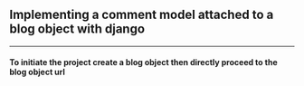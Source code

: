 <h2>Implementing a comment model attached to a blog object with django</h2>
<hr>
<h4>To initiate the project create a blog object then directly proceed to the blog object url</h4>
